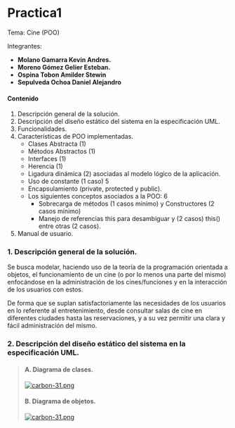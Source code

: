# Practica1
Tema: Cine (POO)

Integrantes:
- **Molano Gamarra Kevin Andres.**
- **Moreno Gómez Gelier Esteban.**
- **Ospina Tobon Amilder Stewin**
- **Sepulveda Ochoa Daniel Alejandro**
#### Contenido
1. Descripción general de la solución.
2. Descripción del diseño estático del sistema en la especificación UML.	
3. Funcionalidades.
4. Características de POO implementadas.
   -  Clases Abstracta (1)
   -  Métodos Abstractos (1)
   -  Interfaces (1)	
   -  Herencia (1)	
   -  Ligadura dinámica (2) asociadas al modelo lógico de la aplicación.	
   -  Uso de constante (1 caso)	5
   -  Encapsulamiento (private, protected y public).	
   - Los siguientes conceptos asociados a la POO:	6
     -  Sobrecarga de métodos (1 casos mínimo) y Constructores (2 casos mínimo)
     -  Manejo de referencias this para desambiguar y  (2 casos) this() entre otras (2 casos).
5. Manual de usuario.	
### 1. Descripción general de la solución. 
  Se busca modelar, haciendo uso de la teoría de la programación orientada a objetos, el funcionamiento de un cine (o por lo menos una parte del mismo) enfocándose     en la administración de los cines/funciones  y en la interacción de los usuarios con estos.

  De forma que se suplan satisfactoriamente las necesidades de los usuarios en lo referente al entretenimiento, desde consultar salas de cine en diferentes ciudades     hasta las reservaciones, y a su vez permitir una clara y fácil administración del mismo.
 ### 2. Descripción del diseño estático del sistema en la especificación UML.
   > #### A. Diagrama de clases.
   > [![carbon-31.png](https://i.postimg.cc/yxsVTCGx/carbon-31.png)](https://postimg.cc/9Rg5WKCH)
   > #### B. Diagrama de objetos.
   > [![carbon-31.png](https://i.postimg.cc/yxsVTCGx/carbon-31.png)](https://postimg.cc/9Rg5WKCH)


